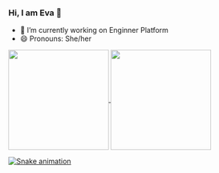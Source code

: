 ### Hi, I am Eva 👋

- 🔭 I’m currently working on Enginner Platform
- 😄 Pronouns: She/her

<a href="https://github.com/evacosta/github-readme-stats">
  <img height=200 align="center" src="https://github-readme-stats.vercel.app/api?username=evacosta" />
</a>
<a href="https://github.com/evacosta/convoychat">
  <img height=200 align="center" src="https://github-readme-stats.vercel.app/api/top-langs?username=evacosta&layout=compact&langs_count=8&card_width=320" 
</a>

![Snake animation](https://github.com/EvaCosta/EvaCosta)

